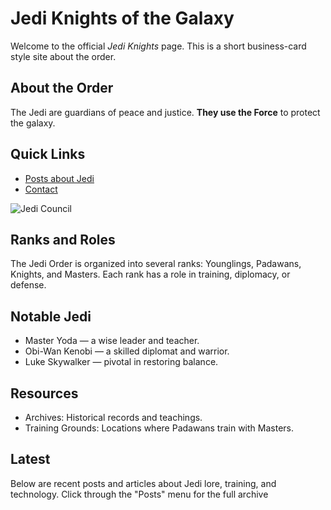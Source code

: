# Jedi Knights of the Galaxy

Welcome to the official *Jedi Knights* page. This is a short business-card style site about the order.

## About the Order

The Jedi are guardians of peace and justice. **They use the Force** to protect the galaxy.

## Quick Links

- [Posts about Jedi](/jedi-site/posts/)
- [Contact](/jedi-site/contact/)

![Jedi Council](https://thearyamanc.github.io/jedi-site/images/council.jpeg)

## Ranks and Roles

The Jedi Order is organized into several ranks: Younglings, Padawans, Knights, and Masters. Each rank has a role in training, diplomacy, or defense.

## Notable Jedi

- Master Yoda — a wise leader and teacher.
- Obi-Wan Kenobi — a skilled diplomat and warrior.
- Luke Skywalker — pivotal in restoring balance.

## Resources

- Archives: Historical records and teachings.
- Training Grounds: Locations where Padawans train with Masters.

## Latest

Below are recent posts and articles about Jedi lore, training, and technology. Click through the "Posts" menu for the full archive
